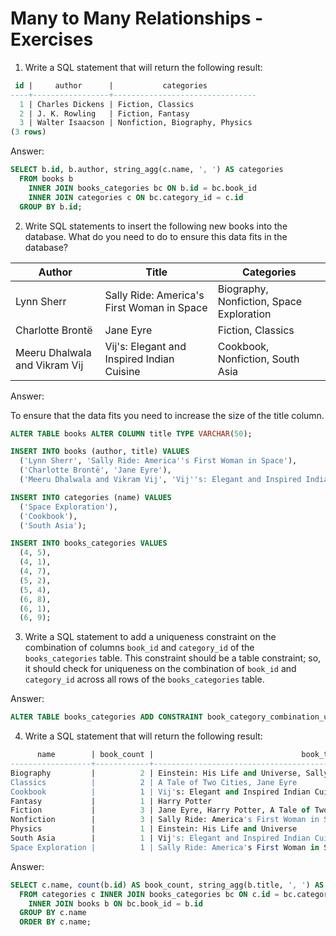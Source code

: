 # Many to Many Relationships - Exercises

1. Write a SQL statement that will return the following result:

```sql
 id |     author      |           categories
----+-----------------+--------------------------------
  1 | Charles Dickens | Fiction, Classics
  2 | J. K. Rowling   | Fiction, Fantasy
  3 | Walter Isaacson | Nonfiction, Biography, Physics
(3 rows)
```

Answer:

```sql
SELECT b.id, b.author, string_agg(c.name, ', ') AS categories 
  FROM books b
    INNER JOIN books_categories bc ON b.id = bc.book_id
    INNER JOIN categories c ON bc.category_id = c.id
  GROUP BY b.id;
```

2. Write SQL statements to insert the following new books into the database. What do you need to do to ensure this data fits in the database?

| Author | Title | Categories |
|----|----|----|
| Lynn Sherr | Sally Ride: America's First Woman in Space | Biography, Nonfiction, Space Exploration |
| Charlotte Brontë | Jane Eyre  | Fiction, Classics |
| Meeru Dhalwala and Vikram Vij |  Vij's: Elegant and Inspired Indian Cuisine | Cookbook, Nonfiction, South Asia |

Answer:

To ensure that the data fits you need to increase the size of the title column.

```sql
ALTER TABLE books ALTER COLUMN title TYPE VARCHAR(50);

INSERT INTO books (author, title) VALUES
  ('Lynn Sherr', 'Sally Ride: America''s First Woman in Space'),
  ('Charlotte Brontë', 'Jane Eyre'),
  ('Meeru Dhalwala and Vikram Vij', 'Vij''s: Elegant and Inspired Indian Cuisine');

INSERT INTO categories (name) VALUES
  ('Space Exploration'),
  ('Cookbook'),
  ('South Asia');

INSERT INTO books_categories VALUES
  (4, 5),
  (4, 1),
  (4, 7),
  (5, 2),
  (5, 4),
  (6, 8),
  (6, 1),
  (6, 9);
```

3. Write a SQL statement to add a uniqueness constraint on the combination of columns `book_id` and `category_id` of the `books_categories` table. This constraint should be a table constraint; so, it should check for uniqueness on the combination of `book_id` and `category_id` across all rows of the `books_categories` table.

Answer:

```sql
ALTER TABLE books_categories ADD CONSTRAINT book_category_combination_unique UNIQUE (book_id, category_id);
```

4. Write a SQL statement that will return the following result:

```sql
      name        | book_count |                                 book_titles
------------------+------------+-----------------------------------------------------------------------------
Biography         |          2 | Einstein: His Life and Universe, Sally Ride: America's First Woman in Space
Classics          |          2 | A Tale of Two Cities, Jane Eyre
Cookbook          |          1 | Vij's: Elegant and Inspired Indian Cuisine
Fantasy           |          1 | Harry Potter
Fiction           |          3 | Jane Eyre, Harry Potter, A Tale of Two Cities
Nonfiction        |          3 | Sally Ride: America's First Woman in Space, Einstein: His Life and Universe, Vij's: Elegant and Inspired Indian Cuisine
Physics           |          1 | Einstein: His Life and Universe
South Asia        |          1 | Vij's: Elegant and Inspired Indian Cuisine
Space Exploration |          1 | Sally Ride: America's First Woman in Space
```

Answer:

```sql
SELECT c.name, count(b.id) AS book_count, string_agg(b.title, ', ') AS book_titles
  FROM categories c INNER JOIN books_categories bc ON c.id = bc.category_id
    INNER JOIN books b ON bc.book_id = b.id
  GROUP BY c.name
  ORDER BY c.name;
```
